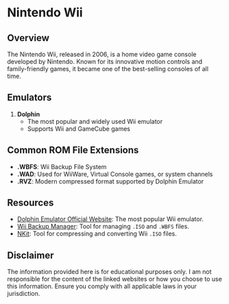 # Nintendo Wii

## Overview
The Nintendo Wii, released in 2006, is a home video game console developed by Nintendo. Known for its innovative motion controls and family-friendly games, it became one of the best-selling consoles of all time.

## Emulators
1. **Dolphin**
	- The most popular and widely used Wii emulator
	- Supports Wii and GameCube games

## Common ROM File Extensions
- **.WBFS**: Wii Backup File System
- **.WAD**: Used for WiiWare, Virtual Console games, or system channels
- **.RVZ**: Modern compressed format supported by Dolphin Emulator

## Resources
- [Dolphin Emulator Official Website](https://dolphin-emu.org): The most popular Wii emulator.
- [Wii Backup Manager](https://www.wiibackupmanager.co.uk): Tool for managing `.ISO` and `.WBFS` files.
- [NKit](https://vimm.net/vault/?p=nkit): Tool for compressing and converting Wii `.ISO` files.

## Disclaimer
The information provided here is for educational purposes only. I am not responsible for the content of the linked websites or how you choose to use this information. Ensure you comply with all applicable laws in your jurisdiction.
